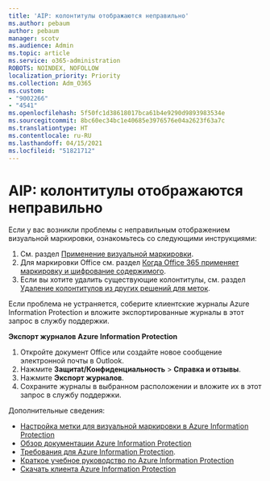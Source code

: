 ```yaml
---
title: 'AIP: колонтитулы отображаются неправильно'
ms.author: pebaum
author: pebaum
manager: scotv
ms.audience: Admin
ms.topic: article
ms.service: o365-administration
ROBOTS: NOINDEX, NOFOLLOW
localization_priority: Priority
ms.collection: Adm_O365
ms.custom:
- "9002266"
- "4541"
ms.openlocfilehash: 5f50fc1d38618017bca61b4e9290d9893983534e
ms.sourcegitcommit: 8bc60ec34bc1e40685e3976576e04a2623f63a7c
ms.translationtype: HT
ms.contentlocale: ru-RU
ms.lasthandoff: 04/15/2021
ms.locfileid: "51821712"
---
```

# <a name="aip-headers-and-footers-not-displaying-as-expected"></a>AIP: колонтитулы отображаются неправильно

Если у вас возникли проблемы с неправильным отображением визуальной маркировки, ознакомьтесь со следующими инструкциями:

1. См. раздел [Применение визуальной маркировки](https://docs.microsoft.com/azure/information-protection/configure-policy-markings#when-visual-markings-are-applied).
2. Для маркировки Office см. раздел [Когда Office 365 применяет маркировку и шифрование содержимого](https://docs.microsoft.com/microsoft-365/compliance/sensitivity-labels-office-apps#when-office-apps-apply-content-marking-and-encryption).
3. Если вы хотите удалить существующие колонтитулы, см. раздел [Удаление колонтитулов из других решений для меток](https://docs.microsoft.com/azure/information-protection/rms-client/client-admin-guide-customizations#remove-headers-and-footers-from-other-labeling-solutions).

Если проблема не устраняется, соберите клиентские журналы Azure Information Protection и вложите экспортированные журналы в этот запрос в службу поддержки.

**Экспорт журналов Azure Information Protection**

1. Откройте документ Office или создайте новое сообщение электронной почты в Outlook.
2. Нажмите **Защитаt/Конфиденциальность** > **Справка и отзывы**.
3. Нажмите **Экспорт журналов**.
4. Сохраните журналы в выбранном расположении и вложите их в этот запрос в службу поддержки.

Дополнительные сведения:

- [Настройка метки для визуальной маркировки в Azure Information Protection](https://docs.microsoft.com/azure/information-protection/configure-policy-markings)
- [Обзор документации Azure Information Protection](https://docs.microsoft.com/azure/information-protection/what-is-information-protection)
- [Требования для Azure Information Protection](https://docs.microsoft.com/azure/information-protection/get-started/requirements).
- [Краткое учебное руководство по Azure Information Protection](https://docs.microsoft.com/azure/information-protection/get-started/infoprotect-quick-start-tutorial)
- [Скачать клиента Azure Information Protection](https://www.microsoft.com/download/details.aspx?id=53018)
